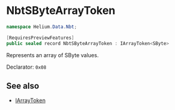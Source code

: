 # NbtSByteArrayToken

~~~cs
namespace Helium.Data.Nbt;

[RequiresPreviewFeatures]
public sealed record NbtSByteArrayToken : IArrayToken<SByte>
~~~

Represents an array of SByte values.

Declarator: `0x08`

## See also

- [IArrayToken](../../abstraction/ref/iarraytoken)